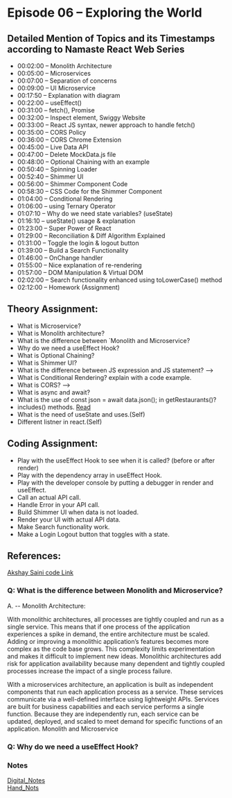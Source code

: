 # Episode 06 – Exploring the World

## Detailed Mention of Topics and its Timestamps according to Namaste React Web Series

- 00:02:00 – Monolith Architecture
- 00:05:00 – Microservices
- 00:07:00 – Separation of concerns
- 00:09:00 – UI Microservice
- 00:17:50 – Explanation with diagram
- 00:22:00 – useEffect()
- 00:31:00 – fetch(), Promise
- 00:32:00 – Inspect element, Swiggy Website
- 00:33:00 – React JS syntax, newer approach to handle fetch()
- 00:35:00 – CORS Policy
- 00:36:00 – CORS Chrome Extension
- 00:45:00 – Live Data API
- 00:47:00 – Delete MockData.js file
- 00:48:00 – Optional Chaining with an example
- 00:50:40 – Spinning Loader
- 00:52:40 – Shimmer UI
- 00:56:00 – Shimmer Component Code
- 00:58:30 – CSS Code for the Shimmer Component
- 01:04:00 – Conditional Rendering
- 01:06:00 – using Ternary Operator
- 01:07:10 – Why do we need state variables? (useState)
- 01:16:10 – useState() usage & explanation
- 01:23:00 – Super Power of React
- 01:29:00 – Reconciliation & Diff Algorithm Explained
- 01:31:00 – Toggle the login & logout button
- 01:39:00 – Build a Search Functionality
- 01:46:00 – OnChange handler
- 01:55:00 – Nice explanation of re-rendering
- 01:57:00 – DOM Manipulation & Virtual DOM
- 02:02:00 – Search functionality enhanced using toLowerCase() method
- 02:12:00 – Homework (Assignment)

## Theory Assignment:

- What is Microservice?
- What is Monolith architecture?
- What is the difference between `Monolith and Microservice?
- Why do we need a useEffect Hook?
- What is Optional Chaining?
- What is Shimmer UI?
- What is the difference between JS expression and JS statement? -->
- What is Conditional Rendering? explain with a code example.
- What is CORS? -->
- What is async and await?
- What is the use of const json = await data.json(); in getRestaurants()?
- includes() methods. [Read](https://www.programiz.com/javascript/library/array/includes)
- What is the need of useState and uses.(Self)
- Different listner in react.(Self)

## Coding Assignment:

- Play with the useEffect Hook to see when it is called? (before or after render)
- Play with the dependency array in useEffect Hook.
- Play with the developer console by putting a debugger in render and useEffect.
- Call an actual API call.
- Handle Error in your API call.
- Build Shimmer UI when data is not loaded.
- Render your UI with actual API data.
- Make Search functionality work.
- Make a Login Logout button that toggles with a state.

## References:

[Akshay Saini code Link](https://bitbucket.org/namastedev/namaste-react-live/src/master/)

### Q: What is the difference between Monolith and Microservice?

A. -- Monolith Architecture:

With monolithic architectures, all processes are tightly coupled and run as a single service. This means that if one process of the application experiences a spike in demand, the entire architecture must be scaled. Adding or improving a monolithic application’s features becomes more complex as the code base grows. This complexity limits experimentation and makes it difficult to implement new ideas. Monolithic architectures add risk for application availability because many dependent and tightly coupled processes increase the impact of a single process failure.

With a microservices architecture, an application is built as independent components that run each application process as a service. These services communicate via a well-defined interface using lightweight APIs. Services are built for business capabilities and each service performs a single function. Because they are independently run, each service can be updated, deployed, and scaled to meet demand for specific functions of an application. Monolith and Microservice

### Q: Why do we need a useEffect Hook?

### Notes

[Digital_Notes](https://drive.google.com/file/d/1xVeUmx8Be1YNTRkmNhiZEKPJ1NgE3GPt/view)<br>
[Hand_Nots](https://drive.google.com/file/d/1aJGVC3fZt_sWbJ_VXy1-RDFrK2gjC6vQ/view)
